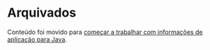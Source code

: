 <properties 
    pageTitle="arquivados" 
    description="conteúdo arquivado" 
    services="application-insights" 
    documentationCenter=""
    authors="alancameronwills" 
    manager="douge"/>

<tags 
    ms.service="application-insights" 
    ms.workload="tbd" 
    ms.tgt_pltfrm="ibiza" 
    ms.devlang="na" 
    ms.topic="article" 
    ms.date="03/01/2016" 
    ms.author="awills"/>
 
# <a name="archived"></a>Arquivados

Conteúdo foi movido para [começar a trabalhar com informações de aplicação para Java](app-insights-java-get-started.md).
 